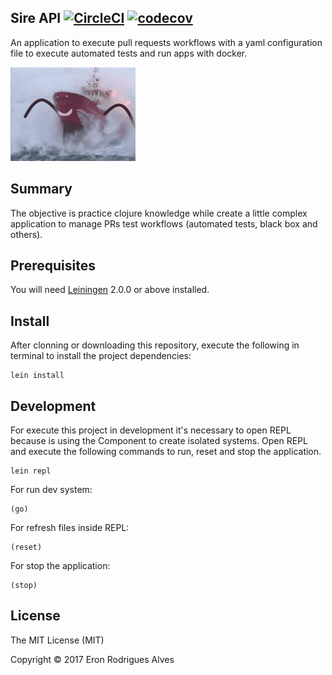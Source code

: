 ## Sire API [![CircleCI](https://circleci.com/gh/eronalves/sire-api.svg?style=svg&circle-token=e85a2801c8093eb408985d2ddbddaa4816cb7000)](https://circleci.com/gh/eronalves/sire-api) [![codecov](https://codecov.io/gh/eronalves/sire-api/branch/master/graph/badge.svg)](https://codecov.io/gh/eronalves/sire-api)

An application to execute pull requests workflows with a yaml configuration file to execute automated tests and run apps with docker. 

![SHIPPING](https://raw.githubusercontent.com/eronalves/sire-api/master/doc/ship-sea.gif)

## Summary

The objective is practice clojure knowledge while create a little complex application to manage PRs test workflows (automated tests, black box and others).

## Prerequisites

You will need [Leiningen][] 2.0.0 or above installed.

[leiningen]: https://github.com/technomancy/leiningen

## Install

After clonning or downloading this repository, execute the following in terminal to install the project dependencies:

    lein install

## Development

For execute this project in development it's necessary to open REPL because is using the Component to create isolated systems. Open REPL and execute the following commands to run, reset and stop the application.

    lein repl

For run dev system:

    (go)

For refresh files inside REPL:

    (reset)

For stop the application:

    (stop)


## License

The MIT License (MIT)

Copyright © 2017 Eron Rodrigues Alves